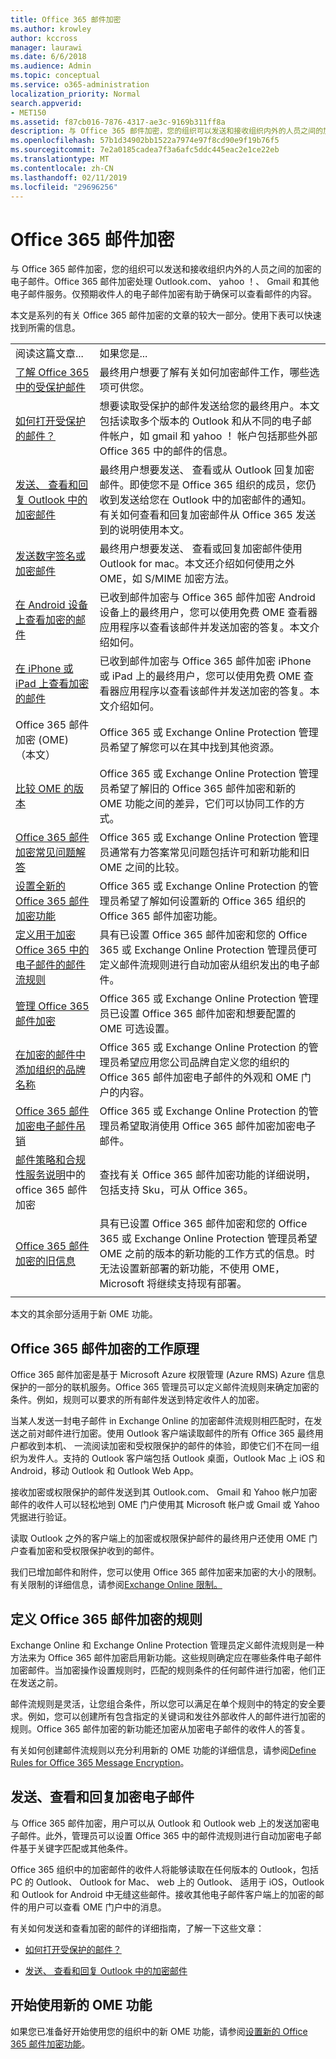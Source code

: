 ```yaml
---
title: Office 365 邮件加密
ms.author: krowley
author: kccross
manager: laurawi
ms.date: 6/6/2018
ms.audience: Admin
ms.topic: conceptual
ms.service: o365-administration
localization_priority: Normal
search.appverid:
- MET150
ms.assetid: f87cb016-7876-4317-ae3c-9169b311ff8a
description: 与 Office 365 邮件加密，您的组织可以发送和接收组织内外的人员之间的加密的电子邮件。仅预期收件人的电子邮件加密有助于确保可以查看邮件的内容。
ms.openlocfilehash: 57b1d34902bb1522a7974e97f8cd90e9f19b76f5
ms.sourcegitcommit: 7e2a0185cadea7f3a6afc5ddc445eac2e1ce22eb
ms.translationtype: MT
ms.contentlocale: zh-CN
ms.lasthandoff: 02/11/2019
ms.locfileid: "29696256"
---
```

# <a name="office-365-message-encryption"></a>Office 365 邮件加密

与 Office 365 邮件加密，您的组织可以发送和接收组织内外的人员之间的加密的电子邮件。Office 365 邮件加密处理 Outlook.com、 yahoo ！、 Gmail 和其他电子邮件服务。仅预期收件人的电子邮件加密有助于确保可以查看邮件的内容。
  
本文是系列的有关 Office 365 邮件加密的文章的较大一部分。使用下表可以快速找到所需的信息。
  
|||
|:-----|:-----|
|阅读这篇文章...  <br/> |如果您是...  <br/> |
|[了解 Office 365 中的受保护邮件](https://support.office.com/article/2baf3ac7-12db-40a4-8af7-1852204b4b67.aspx) <br/> |最终用户想要了解有关如何加密邮件工作，哪些选项可供您。  <br/> |
|[如何打开受保护的邮件？](https://support.office.com/article/1157a286-8ecc-4b1e-ac43-2a608fbf3098.aspx) <br/> |想要读取受保护的邮件发送给您的最终用户。本文包括读取多个版本的 Outlook 和从不同的电子邮件帐户，如 gmail 和 yahoo ！ 帐户包括那些外部 Office 365 中的邮件的信息。  <br/> |
|[发送、 查看和回复 Outlook 中的加密邮件](https://support.office.com/article/eaa43495-9bbb-4fca-922a-df90dee51980.aspx) <br/> |最终用户想要发送、 查看或从 Outlook 回复加密邮件。即使您不是 Office 365 组织的成员，您仍收到发送给您在 Outlook 中的加密邮件的通知。有关如何查看和回复加密邮件从 Office 365 发送到的说明使用本文。  <br/> |
|[发送数字签名或加密邮件](https://support.office.com/article/a18ecf7f-a7ac-4edd-b02e-687b05eff547) <br/> |最终用户想要发送、 查看或回复加密邮件使用 Outlook for mac。本文还介绍如何使用之外 OME，如 S/MIME 加密方法。  <br/> |
|[在 Android 设备上查看加密的邮件](https://support.office.com/article/83d60f17-2305-407a-a762-7d518401fdeb) <br/> |已收到邮件加密与 Office 365 邮件加密 Android 设备上的最终用户，您可以使用免费 OME 查看器应用程序以查看该邮件并发送加密的答复。本文介绍如何。  <br/> |
|[在 iPhone 或 iPad 上查看加密的邮件](https://support.office.com/article/4d631321-0d26-4bcc-a483-d294dd0b1caf) <br/> |已收到邮件加密与 Office 365 邮件加密 iPhone 或 iPad 上的最终用户，您可以使用免费 OME 查看器应用程序以查看该邮件并发送加密的答复。本文介绍如何。  <br/> |
|Office 365 邮件加密 (OME) （本文）  <br/> |Office 365 或 Exchange Online Protection 管理员希望了解您可以在其中找到其他资源。  <br/> |
|[比较 OME 的版本](ome-version-comparison.md)  <br/> |Office 365 或 Exchange Online Protection 管理员希望了解旧的 Office 365 邮件加密和新的 OME 功能之间的差异，它们可以协同工作的方式。  <br/> |
|[Office 365 邮件加密常见问题解答](ome-faq.md) <br/> |Office 365 或 Exchange Online Protection 管理员通常有力答案常见问题包括许可和新功能和旧 OME 之间的比较。  <br/> |
|[设置全新的 Office 365 邮件加密功能](set-up-new-message-encryption-capabilities.md) <br/> |Office 365 或 Exchange Online Protection 的管理员希望了解如何设置新的 Office 365 组织的 Office 365 邮件加密功能。  <br/> |
|[定义用于加密 Office 365 中的电子邮件的邮件流规则](define-mail-flow-rules-to-encrypt-email.md) <br/> |具有已设置 Office 365 邮件加密和您的 Office 365 或 Exchange Online Protection 管理员便可定义邮件流规则进行自动加密从组织发出的电子邮件。  <br/> |
|[管理 Office 365 邮件加密](manage-office-365-message-encryption.md) <br/> |Office 365 或 Exchange Online Protection 管理员已设置 Office 365 邮件加密和想要配置的 OME 可选设置。  <br/> |
|[在加密的邮件中添加组织的品牌名称](add-your-organization-brand-to-encrypted-messages.md) <br/> |Office 365 或 Exchange Online Protection 的管理员希望应用您公司品牌自定义您的组织的 Office 365 邮件加密电子邮件的外观和 OME 门户的内容。  <br/> |
|[Office 365 邮件加密电子邮件吊销](revoke-ome-encrypted-mail.md) <br/> |Office 365 或 Exchange Online Protection 的管理员希望取消使用 Office 365 邮件加密加密电子邮件。  <br/> |
|[邮件策略和合规性服务说明](https://technet.microsoft.com/en-us/library/5c43c8eb-f8f7-4b5a-a743-b1dab7dc2fc8#bkmk_O365_MessageEncryption)中的 office 365 邮件加密 <br/> |查找有关 Office 365 邮件加密功能的详细说明，包括支持 Sku，可从 Office 365。  <br/> |
|[Office 365 邮件加密的旧信息](legacy-information-for-message-encryption.md) <br/> |具有已设置 Office 365 邮件加密和您的 Office 365 或 Exchange Online Protection 管理员希望 OME 之前的版本的新功能的工作方式的信息。时无法设置新部署的新功能，不使用 OME，Microsoft 将继续支持现有部署。  <br/> |
||

本文的其余部分适用于新 OME 功能。
  
## <a name="how-office-365-message-encryption-works"></a>Office 365 邮件加密的工作原理

Office 365 邮件加密是基于 Microsoft Azure 权限管理 (Azure RMS) Azure 信息保护的一部分的联机服务。Office 365 管理员可以定义邮件流规则来确定加密的条件。例如，规则可以要求的所有邮件发送到特定收件人的加密。
  
当某人发送一封电子邮件 in Exchange Online 的加密邮件流规则相匹配时，在发送之前对邮件进行加密。使用 Outlook 客户端读取邮件的所有 Office 365 最终用户都收到本机、 一流阅读加密和受权限保护的邮件的体验，即使它们不在同一组织为发件人。支持的 Outlook 客户端包括 Outlook 桌面，Outlook Mac 上 iOS 和 Android，移动 Outlook 和 Outlook Web App。
  
接收加密或权限保护的邮件发送到其 Outlook.com、 Gmail 和 Yahoo 帐户加密邮件的收件人可以轻松地到 OME 门户使用其 Microsoft 帐户或 Gmail 或 Yahoo 凭据进行验证。
  
读取 Outlook 之外的客户端上的加密或权限保护邮件的最终用户还使用 OME 门户查看加密和受权限保护收到的邮件。
  
我们已增加邮件和附件，您可以使用 Office 365 邮件加密来加密的大小的限制。有关限制的详细信息，请参阅[Exchange Online 限制。](https://technet.microsoft.com/en-us/library/exchange-online-limits.aspx)
  
## <a name="defining-rules-for-office-365-message-encryption"></a>定义 Office 365 邮件加密的规则

Exchange Online 和 Exchange Online Protection 管理员定义邮件流规则是一种方法来为 Office 365 邮件加密启用新功能。这些规则确定应在哪些条件电子邮件加密邮件。当加密操作设置规则时，匹配的规则条件的任何邮件进行加密，他们正在发送之前。
  
邮件流规则是灵活，让您组合条件，所以您可以满足在单个规则中的特定的安全要求。例如，您可以创建所有包含指定的关键词和发往外部收件人的邮件进行加密的规则。Office 365 邮件加密的新功能还加密从加密电子邮件的收件人的答复。
  
有关如何创建邮件流规则以充分利用新的 OME 功能的详细信息，请参阅[Define Rules for Office 365 Message Encryption](define-mail-flow-rules-to-encrypt-email.md)。
  
## <a name="sending-viewing-and-replying-to-encrypted-email-messages"></a>发送、查看和回复加密电子邮件

与 Office 365 邮件加密，用户可以从 Outlook 和 Outlook web 上的发送加密电子邮件。此外，管理员可以设置 Office 365 中的邮件流规则进行自动加密电子邮件基于关键字匹配或其他条件。
  
Office 365 组织中的加密邮件的收件人将能够读取在任何版本的 Outlook，包括 PC 的 Outlook、 Outlook for Mac、 web 上的 Outlook、 适用于 iOS，Outlook 和 Outlook for Android 中无缝这些邮件。接收其他电子邮件客户端上的加密的邮件的用户可以查看 OME 门户中的消息。
  
有关如何发送和查看加密的邮件的详细指南，了解一下这些文章：
  
- [如何打开受保护的邮件？](https://support.office.com/article/1157a286-8ecc-4b1e-ac43-2a608fbf3098.aspx)

- [发送、 查看和回复 Outlook 中的加密邮件](https://support.office.com/article/eaa43495-9bbb-4fca-922a-df90dee51980.aspx)

## <a name="get-started-with-the-new-ome-capabilities"></a>开始使用新的 OME 功能

如果您已准备好开始使用您的组织中的新 OME 功能，请参阅[设置新的 Office 365 邮件加密功能](set-up-new-message-encryption-capabilities.md)。
